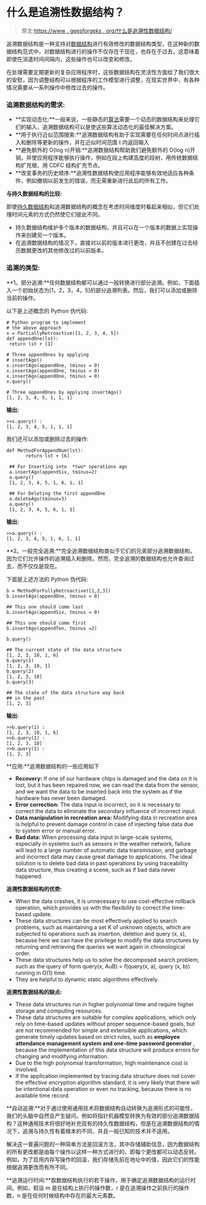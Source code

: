 # 什么是追溯性数据结构？

> 原文:[https://www . geesforgeks . org/什么是追溯性数据结构/](https://www.geeksforgeeks.org/what-are-retroactive-data-structures/)

追溯数据结构是一种支持对[数据结构](https://www.geeksforgeeks.org/data-structures/)进行有效修改的数据结构类型，在这种新的数据结构范式中，对数据结构进行的操作不仅存在于现在，也存在于过去，这意味着即使在消遣时间间隔内，这些操作也可以改变和修改。

在处理需要定期更新的复杂应用程序时，这些数据结构在灵活性方面给了我们很大的安慰，因为调整结构可以根据程序的工作模型进行调整，在现实世界中，有各种情况需要从一系列操作中修改过去的操作。

### 追溯数据结构的需求:

*   **实现动态化:**一般来说，一些静态的[算法](https://www.geeksforgeeks.org/fundamentals-of-algorithms/)需要一个动态的数据结构来处理它们的输入，追溯数据结构可以是使这些算法动态化的最佳解决方案。
*   **用于执行近似范围搜索:**追溯数据结构有助于实现需要在任何时间点进行插入和删除等更新的操作，并在近似时间范围 t 内返回输入
*   **避免额外的 O(log n)开销:**追溯数据结构帮助我们避免额外的 O(log n)开销，并使应用程序能够执行操作，例如在段上构建高度的段树，用传统数据结构扩充根，用 CDFC 结构扩充节点。
*   **改变事务的历史顺序:**追溯性数据结构使应用程序能够有效地适应各种条件，例如撤销以前发生的错误，而无需重新进行此后的所有工作。

**与持久数据结构的比较:**

即使[持久数据结构](https://www.geeksforgeeks.org/persistent-data-structures/)和追溯数据结构的概念在考虑时间维度时看起来相似，但它们处理时间元素的方式仍然使它们彼此不同。

*   持久数据结构维护多个版本的数据结构，并且可以在一个版本的数据上实现操作来创建另一个版本。
*   在追溯数据结构的情况下，直接对以前的版本进行更改，并且不创建在过去经历数据更改的其他修改过的以前版本。

### 追溯的类型:

**1。部分追溯:**任何数据结构都可以通过一般转换进行部分追溯。例如，下面插入一个初始状态为[1，2，3，4，5]的部分追溯列表。然后，我们可以添加或删除当前的操作。

以下是上述概念的 Python 伪代码:

```
# Python program to implement  
# the above approach  
x = PartiallyRetroactive([1, 2, 3, 4, 5])  
def appendOne(lst):
 return lst + [1]

# Three appendOnes by applying  
# insertAgo()
x.insertAgo(appendOne, tminus = 0)
x.insertAgo(appendOne, tminus = 0)
x.insertAgo(appendOne, tminus = 0)
x.query()

# Three appendOnes by applying insertAgo()
[1, 2, 3, 4, 5, 1, 1, 1]   
```

**输出:**

```
>>x.query() :
[1, 2, 3, 4, 5, 1, 1, 1]
```

我们还可以添加或删除过去的操作:

```
def MethodForAppendNum(lst):
       return lst + [6]

 ## For Inserting into  *two* operations ago
 a.insertAgo(appendSix, tminus=2)   
 a.query()
 [1, 2, 3, 4, 5, 1, 6, 1, 1]

 ## For Deleting the first appendOne
 a.deleteAgo(tminus=3)   
 a.query()
 [1, 2, 3, 4, 5, 6, 1, 1]
```

**输出:**

```
>>a.query() :
[1, 2, 3, 4, 5, 1, 6, 1, 1]
```

**2。一般完全追溯:**完全追溯数据结构类似于它们的兄弟部分追溯数据结构，因为它们允许操作的追溯插入和删除。然而，完全追溯的数据结构也允许查询过去，而不仅仅是现在。

下面是上述方法的 Python 伪代码:

```
b = MethodForFullyRetroactive([1,2,3])
b.insertAgo(appendOne, tminus = 0)

## This one should come last
b.insertAgo(appendSix, tminus = 0) 

## This one should come first
b.insertAgo(appendTen, tminus =2)

b.query()

## The current state of the data structure
[1, 2, 3, 10, 1, 6]   
b.query(1)
[1, 2, 3, 10, 1]
b.query(2)
[1, 2, 3, 10]
b.query(3)

## The state of the data structure way back
## in the past
[1, 2, 3]   
```

**输出:**

```
>>b.query(1) :
[1, 2, 3, 10, 1, 6]
>>b.query(2) :
[1, 2, 3, 10]
>>b.query(3) :
[1, 2, 3]
```

**应用:**追溯数据结构的一些应用如下

*   **Recovery:** If one of our hardware chips is damaged and the data on it is lost, but it has been repaired now, we can read the data from the sensor, and we want the data to be inserted back into the system as if the hardware has never been damaged.
*   **Error correction:** The data input is incorrect, so it is necessary to correct the data to eliminate the secondary influence of incorrect input.
*   **Data manipulation in recreation area:** Modifying data in recreation area is helpful to prevent damage control in case of injecting false data due to system error or manual error.
*   **Bad data:** When processing data input in large-scale systems, especially in systems such as sensors in the weather network, failure will lead to a large number of automatic data transmission, and garbage and incorrect data may cause great damage to applications. The ideal solution is to delete bad data in past operations by using traceability data structure, thus creating a scene, such as if bad data never happened.

**追溯性数据结构的优势:**

*   When the data crashes, it is unnecessary to use cost-effective rollback operation, which provides us with the flexibility to correct the time-based update.
*   These data structures can be most effectively applied to search problems, such as maintaining a set K of unknown objects, which are subjected to operations such as insertion, deletion and query (x, s), because here we can have the privilege to modify the data structures by returning and retrieving the queries we want again in chronological order.
*   These data structures help us to solve the decomposed search problem, such as the query of form query(x, AuB) = f(query(x, a), query (x, b)) running in O(1) time.
*   They are helpful to dynamic static algorithms effectively.

**追溯性数据结构的缺点:**

*   These data structures run in higher polynomial time and require higher storage and computing resources.
*   These data structures are suitable for complex applications, which only rely on time-based updates without proper sequence-based goals, but are not recommended for simple and extensible applications, which generate timely updates based on strict rules, such as **employee attendance management system and one-time password generator** , because the implementation of this data structure will produce errors for changing and modifying information.
*   Due to the high polynomial transformation, high maintenance cost is involved.
*   If the application implemented by tracing data structure does not cover the effective encryption algorithm standard, it is very likely that there will be intentional data operation or even no tracking, because there is no available time record.

**自动追溯:**对于通过使用通用技术将数据结构自动转换为追溯形式的可能性，我们的头脑中自然会产生疑问，例如将指针机器模型转换为有效的部分追溯数据结构？这种通用技术将很好地补充现有的持久性数据结构，但是在追溯数据结构的情况下，追溯与持久性有着根本的不同，并且一般已知的技术并不适用。

解决这一普遍问题的一种简单方法是回滚方法，其中存储辅助信息，因为数据结构的所有更改都是由每个操作以这样一种方式进行的，即每个更改都可以动态反转。例如，为了启用内存写操作的回滚，我们存储先前在地址中的值，因此它们的性能根据追溯更改而有所不同。

**追溯运行时间:**取数据结构执行的若干操作，用于确定追溯数据结构的运行时间。例如，假设 m 是在结构上执行的操作数，r 是在追溯操作之前执行的操作数，n 是在任何时候结构中存在的最大元素数。